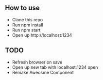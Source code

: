 ## How to use
- Clone this repo
- Run npm install
- Run npm start
- Open up http://localhost:1234


## TODO
- Refresh browser on save
- Open up new tab with localhost:1234 open
- Remake Aweosme Component
